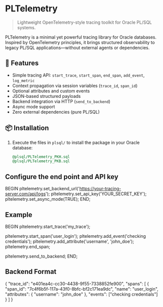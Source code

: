 # PLTelemetry

> Lightweight OpenTelemetry-style tracing toolkit for Oracle PL/SQL systems.

PLTelemetry is a minimal yet powerful tracing library for Oracle databases. Inspired by OpenTelemetry principles, it brings structured observability to legacy PL/SQL applications—without external agents or dependencies.

## 🚀 Features

- Simple tracing API: `start_trace`, `start_span`, `end_span`, `add_event`, `log_metric`
- Context propagation via session variables (`trace_id`, `span_id`)
- Optional attributes and custom events
- JSON-based structured payloads
- Backend integration via HTTP (`send_to_backend`)
- Async mode support
- Zero external dependencies (pure PL/SQL)

## 📦 Installation

1. Execute the files in `plsql/` to install the package in your Oracle database:
   ```sql
   @plsql/PLTelemetry_PKH.sql
   @plsql/PLTelemetry_PKB.sql

## Configure the end point and API key

BEGIN
  pltelemetry.set_backend_url('https://your-tracing-server.com/api/logs');
  pltelemetry.set_api_key('YOUR_SECRET_KEY');
  pltelemetry.set_async_mode(TRUE);
END;

## Example

BEGIN
  pltelemetry.start_trace('my_trace');

  pltelemetry.start_span('user_login');
  pltelemetry.add_event('checking credentials');
  pltelemetry.add_attribute('username', 'john_doe');
  pltelemetry.end_span;

  pltelemetry.send_to_backend;
END;

## Backend Format

{
  "trace_id": "e401ea4c-cc30-4438-9f55-7338852fe900",
  "spans": [
    {
      "span_id": "7c4f6b5f-117a-43f0-8bfc-bf2c171ea9dc",
      "name": "user_login",
      "attributes": {
        "username": "john_doe"
      },
      "events": ["checking credentials"]
    }
  ]
}

